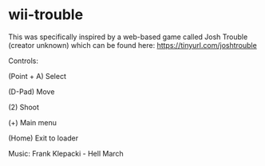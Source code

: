 # wii-trouble
This was specifically inspired by a web-based game called Josh Trouble (creator unknown) which can be found here: https://tinyurl.com/joshtrouble

Controls:

(Point + A) Select

(D-Pad) Move

(2) Shoot

(+) Main menu

(Home) Exit to loader

Music: Frank Klepacki - Hell March
